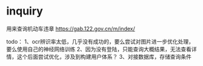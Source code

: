 # inquiry
用来查询机动车违章  https://gab.122.gov.cn/m/index/


todo： 1、ocr辨识率太低，几乎没有成功的，要么尝试对图片进一步优化处理，要么使用自己的神经网络训练
       2、因为没有登陆，只能查询大概结果，无法查看详情，这个后面尝试优化，涉及到构建用户体系？
       3、对接数据库，存储查询条件
